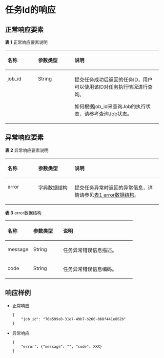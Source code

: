 # 任务Id的响应<a name="ZH-CN_TOPIC_0131356399"></a>

## 正常响应要素<a name="section19736153983212"></a>

**表 1**  正常响应要素说明

<a name="table757167711151"></a>
<table><thead align="left"><tr id="row5251903911151"><th class="cellrowborder" valign="top" width="19.86%" id="mcps1.2.4.1.1"><p id="p2618376611151"><a name="p2618376611151"></a><a name="p2618376611151"></a>名称</p>
</th>
<th class="cellrowborder" valign="top" width="23.669999999999998%" id="mcps1.2.4.1.2"><p id="p4051029311151"><a name="p4051029311151"></a><a name="p4051029311151"></a>参数类型</p>
</th>
<th class="cellrowborder" valign="top" width="56.47%" id="mcps1.2.4.1.3"><p id="p6010832511151"><a name="p6010832511151"></a><a name="p6010832511151"></a>说明</p>
</th>
</tr>
</thead>
<tbody><tr id="row3693617411151"><td class="cellrowborder" valign="top" width="19.86%" headers="mcps1.2.4.1.1 "><p id="p3904008711151"><a name="p3904008711151"></a><a name="p3904008711151"></a>job_id</p>
</td>
<td class="cellrowborder" valign="top" width="23.669999999999998%" headers="mcps1.2.4.1.2 "><p id="p813044011151"><a name="p813044011151"></a><a name="p813044011151"></a>String</p>
</td>
<td class="cellrowborder" valign="top" width="56.47%" headers="mcps1.2.4.1.3 "><p id="p193921820174211"><a name="p193921820174211"></a><a name="p193921820174211"></a>提交任务成功后返回的任务ID，用户可以使用该ID对任务执行情况进行查询。</p>
<p id="p5458589811151"><a name="p5458589811151"></a><a name="p5458589811151"></a>如何根据job_id来查询Job的执行状态，请参考<a href="查询Job状态.md">查询Job状态</a>。</p>
</td>
</tr>
</tbody>
</table>

## 异常响应要素<a name="section179521572336"></a>

**表 2**  异常响应要素说明

<a name="table6467239411151"></a>
<table><thead align="left"><tr id="row2581079811151"><th class="cellrowborder" valign="top" width="19.93%" id="mcps1.2.4.1.1"><p id="p1029990211151"><a name="p1029990211151"></a><a name="p1029990211151"></a>名称</p>
</th>
<th class="cellrowborder" valign="top" width="23.69%" id="mcps1.2.4.1.2"><p id="p2898571411151"><a name="p2898571411151"></a><a name="p2898571411151"></a>参数类型</p>
</th>
<th class="cellrowborder" valign="top" width="56.379999999999995%" id="mcps1.2.4.1.3"><p id="p6614149111151"><a name="p6614149111151"></a><a name="p6614149111151"></a>说明</p>
</th>
</tr>
</thead>
<tbody><tr id="row5586052011151"><td class="cellrowborder" valign="top" width="19.93%" headers="mcps1.2.4.1.1 "><p id="p2840824911151"><a name="p2840824911151"></a><a name="p2840824911151"></a>error</p>
</td>
<td class="cellrowborder" valign="top" width="23.69%" headers="mcps1.2.4.1.2 "><p id="p1936686411151"><a name="p1936686411151"></a><a name="p1936686411151"></a>字典数据结构</p>
</td>
<td class="cellrowborder" valign="top" width="56.379999999999995%" headers="mcps1.2.4.1.3 "><p id="p2558244011151"><a name="p2558244011151"></a><a name="p2558244011151"></a>提交任务异常时返回的异常信息，详情请参见<a href="#table6409189311151">表1 error数据结构</a>。</p>
</td>
</tr>
</tbody>
</table>

**表 3**  error数据结构

<a name="table6409189311151"></a>
<table><thead align="left"><tr id="row2324327311151"><th class="cellrowborder" valign="top" width="20.169999999999998%" id="mcps1.2.4.1.1"><p id="p365693111151"><a name="p365693111151"></a><a name="p365693111151"></a>名称</p>
</th>
<th class="cellrowborder" valign="top" width="23.369999999999997%" id="mcps1.2.4.1.2"><p id="p2777597711151"><a name="p2777597711151"></a><a name="p2777597711151"></a>参数类型</p>
</th>
<th class="cellrowborder" valign="top" width="56.46%" id="mcps1.2.4.1.3"><p id="p3526170111151"><a name="p3526170111151"></a><a name="p3526170111151"></a>说明</p>
</th>
</tr>
</thead>
<tbody><tr id="row3762550011151"><td class="cellrowborder" valign="top" width="20.169999999999998%" headers="mcps1.2.4.1.1 "><p id="p2776668011151"><a name="p2776668011151"></a><a name="p2776668011151"></a>message</p>
</td>
<td class="cellrowborder" valign="top" width="23.369999999999997%" headers="mcps1.2.4.1.2 "><p id="p3450864111151"><a name="p3450864111151"></a><a name="p3450864111151"></a>String</p>
</td>
<td class="cellrowborder" valign="top" width="56.46%" headers="mcps1.2.4.1.3 "><p id="p4373654211151"><a name="p4373654211151"></a><a name="p4373654211151"></a>任务异常错误信息描述。</p>
</td>
</tr>
<tr id="row5808456411151"><td class="cellrowborder" valign="top" width="20.169999999999998%" headers="mcps1.2.4.1.1 "><p id="p722924311151"><a name="p722924311151"></a><a name="p722924311151"></a>code</p>
</td>
<td class="cellrowborder" valign="top" width="23.369999999999997%" headers="mcps1.2.4.1.2 "><p id="p4869780211151"><a name="p4869780211151"></a><a name="p4869780211151"></a>String</p>
</td>
<td class="cellrowborder" valign="top" width="56.46%" headers="mcps1.2.4.1.3 "><p id="p5220791411151"><a name="p5220791411151"></a><a name="p5220791411151"></a>任务异常错误信息编码。</p>
</td>
</tr>
</tbody>
</table>

## 响应样例<a name="section19874359153411"></a>

-   正常响应

    ```
    { 
        "job_id": "70a599e0-31e7-49b7-b260-868f441e862b" 
    } 
    ```

-   异常响应

    ```
    { 
        "error": {"message": "", "code": XXX}
    } 
    ```


